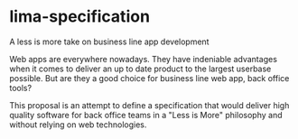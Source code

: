 # lima-specification
A less is more take on business line app development

Web apps are everywhere nowadays. They have indeniable advantages when it comes to deliver an up to date product to the largest userbase possible.
But are they a good choice for business line web app, back office tools?

This proposal is an attempt to define a specification that would deliver high quality software for back office teams in a "Less is More" philosophy and without relying on web technologies.
